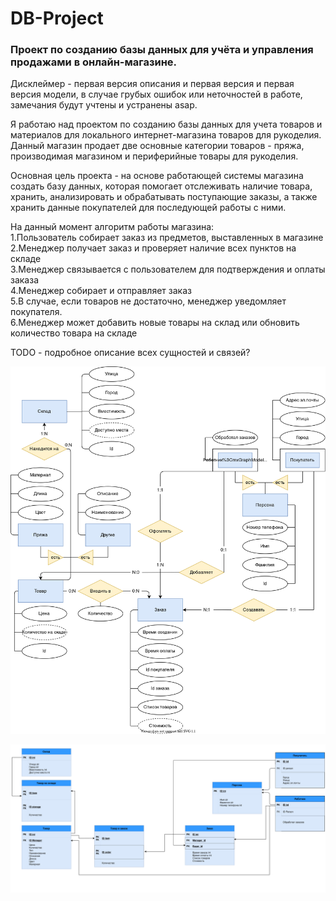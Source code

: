 # DB-Project
### Проект по созданию базы данных для учёта и управления продажами в онлайн-магазине.
Дисклеймер - первая версия описания и первая версия и первая версия модели, в случае грубых ошибок или неточностей в работе, замечания будут учтены и устранены asap.

Я работаю над проектом по созданию базы данных для учета товаров и материалов для локального интернет-магазина товаров для рукоделия.
Данный магазин продает две основные категории товаров - пряжа, производимая магазином и периферийные товары для рукоделия.<br>

Основная цель проекта - на основе работающей системы магазина создать базу данных, которая помогает отслеживать наличие товара, хранить, анализировать и обрабатывать поступающие заказы, а также хранить данные покупателей для последующей работы с ними.<br>

На данный момент алгоритм работы магазина:<br>
1.Пользователь собирает заказ из предметов, выставленных в магазине<br>
2.Менеджер получает заказ и проверяет наличие всех пунктов на складе<br>
3.Менеджер связывается с пользователем для подтверждения и оплаты заказа<br>
4.Менеджер собирает и отправляет заказ<br>
5.В случае, если товаров не достаточно, менеджер уведомляет покупателя.<br> 
6.Менеджер может добавить новые товары на склад или обновить количество товара на складе<br>

TODO - подробное описание всех сущностей и связей?

![model](/ESM.jpg)

![model](/ESM-TR.jpeg)
